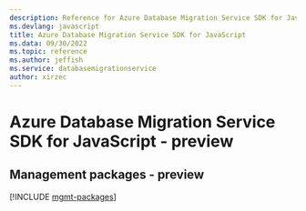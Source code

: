 ```yaml
---
description: Reference for Azure Database Migration Service SDK for JavaScript
ms.devlang: javascript
title: Azure Database Migration Service SDK for JavaScript
ms.data: 09/30/2022
ms.topic: reference
ms.author: jeffish
ms.service: databasemigrationservice
author: xirzec
---
```

# Azure Database Migration Service SDK for JavaScript - preview

## Management packages - preview
[!INCLUDE [mgmt-packages](database-migration-service-mgmt-index.md)]